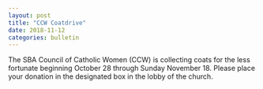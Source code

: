 ```yaml
---
layout: post
title: "CCW Coatdrive"
date: 2018-11-12
categories: bulletin
---
```


The SBA Council of Catholic Women (CCW) is collecting coats for the less fortunate beginning October 28 through Sunday November 18.
Please place your donation in the designated box in the lobby of the church.